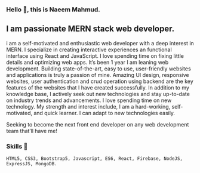 ### Hello 👋, this is Naeem Mahmud.
## I am passionate MERN stack web developer.

i am a self-motivated and enthusiastic web developer with a deep interest in MERN. I specialize in creating interactive experiences an functional interface using React and JavaScript. I love spending time on fixing little details and optimizing web apps. It’s been 1 year I am leaning web development. Building state-of-the-art, easy to use, user-friendly websites and applications is truly a passion of mine. Amazing UI design, responsive websites, user authentication and crud operation using backend are the key features of the websites that I have created successfully. In addition to my knowledge base, I actively seek out new technologies and stay up-to-date on industry trends and advancements. I love spending time on new technology. My strength and interest include, I am a hard-working, self-motivated, and quick learner. I can adapt to new technologies easily.

Seeking to become the next front end developer on any web development team that’ll have me!

### Skills 📕
    HTML5, CSS3, Bootstrap5, Javascript, ES6, React, Firebase, NodeJS, ExpressJS, MongoDB.
